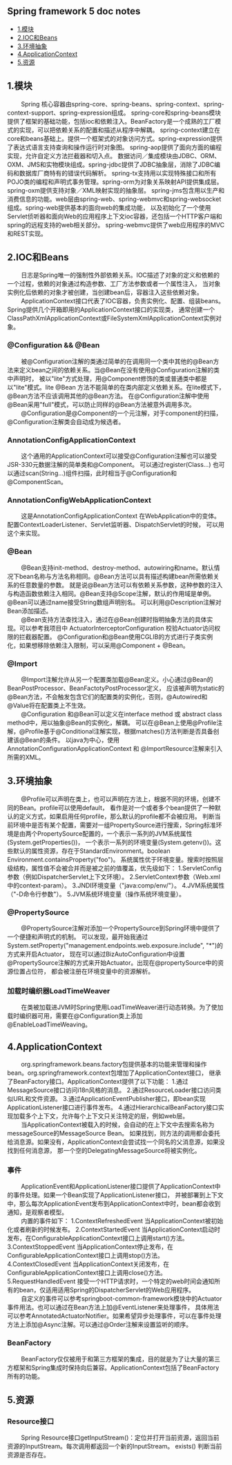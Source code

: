 ## Spring framework 5 doc notes
* [1.模块](#1)
* [2.IOC和Beans](#2)
* [3.环境抽象](#3)
* [4.ApplicationContext](#4)
* [5.资源](#5)



<h2 id="1">1.模块</h2>
&emsp;&emsp; Spring 核心容器由spring-core、spring-beans、spring-context、spring-context-support、spring-expression组成。
spring-core和spring-beans模块提供了框架的基础功能，包括ioc和依赖注入。BeanFactory是一个成熟的工厂模式的实现，可以把依赖关系的配置和描述从程序中解耦。
spring-context建立在core和beans基础上。提供一个框架式的对象访问方式。spring-expression提供了表达式语言支持查询和操作运行时对象图。
spring-aop提供了面向方面的编程实现，允许自定义方法拦截器和切入点。
数据访问／集成模块由JDBC、ORM、OXM、JMS和实物模块组成。spring-jdbc提供了JDBC抽象层，消除了JDBC编码和数据库厂商特有的错误代码解析。
spring-tx支持用以实现特殊接口和所有POJO类的编程和声明式事务管理。spring-orm为对象关系映射API提供集成层。spring-oxm提供支持对象／XML映射实现的抽象层。
spring-jms包含用以生产和消费信息的功能。web层由spring-web、spring-webmvc和spring-websocket组成。spring-web提供基本的面向web的集成功能，
以及初始化了一个使用Servlet侦听器和面向Web的应用程序上下文ioc容器，还包括一个HTTP客户端和spring的远程支持的web相关部分。
spring-webmvc提供了web应用程序的MVC和REST实现。

<h2 id="2">2.IOC和Beans</h2>
&emsp;&emsp; 日志是Spring唯一的强制性外部依赖关系。IOC描述了对象的定义和依赖的一个过程，依赖的对象通过构造参数、工厂方法参数或者一个属性注入，
当对象实例化后依赖的对象才被创建，当创建bean后，容器注入这些依赖对象。
<br>
&emsp;&emsp; ApplicationContext接口代表了IOC容器，负责实例化、配置、组装beans。Spring提供几个开箱即用的ApplicationContext接口的实现类，
通常创建一个ClassPathXmlApplicationContext或FileSystemXmlApplicationContext实例对象。
<br>
<h3>@Configuration && @Bean</h3>
&emsp;&emsp; 被@Configuration注解的类通过简单的在调用同一个类中其他的@Bean方法来定义bean之间的依赖关系。当@Bean在没有使用@Configuration注解的类中声明时，
被以"lite"方式处理，用@Component修饰的类或普通类中都是以"lite"模式。lite @Bean 方法不能简单的在类内部定义依赖关系。在lite模式下，@Bean方法不应该调用其他的@Bean方法。
在@Configuration注解中使用@Bean采用"full"模式，可以防止同样的@Bean方法被意外调用多次。
<br>
&emsp;&emsp; @Configuration是@Component的一个元注解，对于component的扫描，@Configuration注解类会自动成为候选者。


<h3>AnnotationConfigApplicationContext</h3>
&emsp;&emsp; 这个通用的ApplicationContext可以接受@Configuration注解也可以接受JSR-330元数据注解的简单类和@Component。
可以通过register(Class<?>...) 也可以通过scan(String...)组件扫描，此时相当于@Configuration和@ComponentScan。

<h3>AnnotationConfigWebApplicationContext</h3>
&emsp;&emsp; 这是AnnotationConfigApplicationContext 在WebApplication中的变体。配置ContextLoaderListener、Servlet监听器、DispatchServlet的时候，
可以用这个来实现。

<h3>@Bean</h3>
&emsp;&emsp; @Bean支持init-method、destroy-method、autowiring和name。默认情况下bean名称与方法名称相同。@Bean方法可以具有描述构建bean所需依赖关系的任意数量的参数。
就是说@Bean方法可以有依赖关系参数，这种参数的注入与构造函数依赖注入相同。@Bean支持@Scope注解，默认的作用域是单例。@Bean可以通过name接受String数组声明别名。
可以利用@Description注解对Bean添加描述。
<br>
&emsp;&emsp; @Bean支持方法查找注入，通过在@Bean创建时指明抽象方法的具体实现。可以参考我项目中 ActuatorInterceptorConfiguration 校验Actuator访问权限的拦截器配置。
@Configuration和@Bean使用CGLIB的方式进行子类实例化，如果想移除依赖注入限制，可以采用@Component + @Bean。

<h3>@Import</h3>
&emsp;&emsp; @Import注解允许从另一个配置类加载@Bean定义。小心通过@Bean的BeanPostProcessor、BeanFactotyPostProcessor定义，
应该被声明为static的@Bean方法，不会触发包含它们的配置类的实例化，否则，@Autowired和@Value将在配置类上不生效。
<br>
&emsp;&emsp; @Configuration 和@Bean可以定义在interface method 或 abstract class method中，用以抽象@Bean的实例化，解耦。
可以在@Bean上使用@Profile注解，@Profile基于@Conditional注解实现，根据matches()方法判断是否具备创建该@Bean的条件。
以java为中心，使用AnnotationConfigurationApplicationContext 和 @ImportResource注解来引入所需的XML。

<h2 id="3">3.环境抽象</h2>
&emsp;&emsp; @Profile可以声明在类上，也可以声明在方法上，根据不同的环境，创建不同的Bean。profile可以使用default，
看作是对一个或者多个bean提供了一种默认的定义方式，如果启用任何profile，那么默认的profile都不会被应用。
判断当前环境中是否有某个配置，需要对一组PropertySource进行搜索，Spring标准环境是由两个PropertySource配置的，一个表示一系列的JVM系统属性(System.getProperties())，
一个表示一系列的环境变量(System.getenv())。这些默认的属性资源，存在于StandardEnvironment。boolean Environment.containsProperty("foo")。
系统属性优于环境变量。搜索时按照层级结构，属性值不会被合并而是被之前的值覆盖，优先级如下：
1.ServletConfig参数（例如DispatcherServlet上下文环境）。
2.ServletContext参数（Web.xml中的context-param）。
3.JNDI环境变量（"java:comp/env/"）。
4.JVM系统属性（"-D命令行参数"）。
5.JVM系统环境变量（操作系统环境变量）。

<h3>@PropertySource</h3>
&emsp;&emsp; @PropertySource注解对添加一个PropertySource到Spring环境中提供了一个便捷和声明式的机制。
可以发现，最开始我通过System.setProperty("management.endpoints.web.exposure.include", "*")的方式来开启Actuator，
现在可以通过BizAutoConfiguration中设置@PropertySource注解的方式来开始Actuator。出现在@propertySource中的资源位置占位符，
都会被注册在环境变量中的资源解析。

<h3>加载时编织器LoadTimeWeaver</h3>
&emsp;&emsp; 在类被加载进JVM时Spring使用LoadTimeWeaver进行动态转换。为了使加载时编织器可用，需要在@Configuration类上添加@EnableLoadTimeWeaving。

<h2 id="4">4.ApplicationContext</h2>
&emsp;&emsp; org.springframework.beans.factory包提供基本的功能来管理和操作bean。org.springframework.context包增加了ApplicationContext接口，
继承了BeanFactory接口。ApplicationContext提供了以下功能：
1.通过MessageSource接口访问i18n风格的消息。
2.通过ResourceLoader接口访问类似URL和文件资源。
3.通过ApplicationEventPublisher接口，即bean实现ApplicationListener接口进行事件发布。
4.通过HierarchicalBeanFactory接口实现加载多个上下文，允许每个上下文只关注特定的层，例如web层。
<br>
&emsp;&emsp; 当ApplicationContext被载入的时候，会自动的在上下文中去搜索名称为messageSource的MessageSource Bean。
如果找到，则方法的调用都会委托给消息源。如果没有，ApplicationContext会尝试找一个同名的父消息源，如果没找到任何消息源，
那一个空的DelegatingMessageSource将被实例化。

<h3>事件</h3>
&emsp;&emsp; ApplicationEvent和ApplicationListener接口提供了ApplicationContext中的事件处理。如果一个Bean实现了ApplicationListener接口，
并被部署到上下文中，那么每次ApplicationEvent发布到ApplicationContext中时，bean都会收到通知，是观察者模型。
<br>
&emsp;&emsp; 内置的事件如下：
1.ContextRefreshedEvent 当ApplicationContext被初始化或者刷新的时候发布。
2.ContextStartedEvent 当ApplicationContext启动时发布，在ConfigurableApplicationContext接口上调用start()方法。
3.ContextStoppedEvent 当ApplicationContext停止发布，在ConfigurableApplicationContext接口上调用stop()方法。
4.ContextClosedEvent 当ApplicationContext关闭发布，在ConfigurableApplicationContext接口上调用close()方法。
5.RequestHandledEvent 接受一个HTTP请求时，一个特定的web时间会通知所有的bean，仅适用适用Spring的DispatcherServlet的Web应用程序。
<br>
&emsp;&emsp; 自定义的事件可以参考springboot-common-framework模块中的Actuator事件用法。也可以通过在Bean方法上加@EventListener来处理事件，
具体用法可以参考AnnotatedActuatorNotifier。如果希望异步处理事件，可以在事件处理方法上添加@Async注解。可以通过@Order注解来设置监听的顺序。

<h3>BeanFactory</h3>
&emsp;&emsp; BeanFactory仅仅被用于和第三方框架的集成，目的就是为了让大量的第三方框架和Spring集成时保持向后兼容。ApplicationContext包括了BeanFactory所有的功能。

<h2 id="5">5.资源</h2>
<h3>Resource接口</h3>
&emsp;&emsp; Spring Resource接口getInputStream()：定位并打开当前资源，返回当前资源的InputStream。每次调用都返回一个新的InputStream。
exists() 判断当前资源是否存在。
